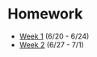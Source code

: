 # Homework

- [Week 1](homeworks/week1.md) (6/20 - 6/24)
- [Week 2](homeworks/week2.md) (6/27 - 7/1)